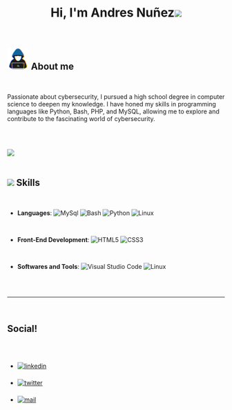 <h1 align="center"><b>Hi, I'm Andres Nuñez</b><img src="https://media.giphy.com/media/hvRJCLFzcasrR4ia7z/giphy.gif" width="35"></h1>

<br>

## <picture><img src="https://github.com/0xAbdulKhalid/0xAbdulKhalid/raw/main/assets/mdImages/about_me.gif" width="50px"></picture> **About me**


<br>

Passionate about cybersecurity, I pursued a high school degree in computer science to deepen my knowledge. I have honed my skills in programming languages like Python, Bash, PHP, and MySQL, allowing me to explore and contribute to the fascinating world of cybersecurity.

<br><br>

<img src="https://user-images.githubusercontent.com/73097560/115834477-dbab4500-a447-11eb-908a-139a6edaec5c.gif"><br><br>

## <img src="https://media2.giphy.com/media/QssGEmpkyEOhBCb7e1/giphy.gif?cid=ecf05e47a0n3gi1bfqntqmob8g9aid1oyj2wr3ds3mg700bl&rid=giphy.gif" width="25"><b> Skills</b>
<br>

<p align="center">

- **Languages**:
  ![MySql](https://img.shields.io/badge/MySQL-00000F?style=for-the-badge&logo=mysql&logoColor=white)
  ![Bash](https://img.shields.io/badge/Shell_Script-121011?style=for-the-badge&logo=gnu-bash&logoColor=white)
  ![Python](https://img.shields.io/badge/Python%20-%2314354C.svg?style=for-the-badge&logo=python&logoColor=white)
  ![Linux](https://img.shields.io/badge/Linux-FCC624?style=for-the-badge&logo=linux&logoColor=black)

<br>   
    
- **Front-End Development**:
  ![HTML5](https://img.shields.io/badge/HTML5%20-%23E34F26.svg?style=for-the-badge&logo=html5&logoColor=white)
  ![CSS3](https://img.shields.io/badge/CSS%20-%231572B6.svg?style=for-the-badge&logo=css3&logoColor=white)

<br>

- **Softwares and Tools**:
  ![Visual Studio Code](https://img.shields.io/badge/Visual%20Studio%20Code-0078d7.svg?style=for-the-badge&logo=visual-studio-code&logoColor=white)
  ![Linux](https://img.shields.io/badge/Linux-FCC624?style=for-the-badge&logo=linux&logoColor=black) 

</p>

<br>
<br>

-----

<br>

## <b> Social!</b>
<br>
<div align='left'>

<br>
<div align='left'>

<ul>

<li>
  <a href="https://www.linkedin.com/in/andres-nunez-581a28286/" target="_blank">
    <img src="https://img.shields.io/badge/linkedin:  Andres Nuñez-%2300acee.svg?color=405DE6&style=for-the-badge&logo=linkedin&logoColor=white" alt="linkedin" style="margin-bottom: 5px;"/>
  </a>
</li>

<br>

<li>
  <a href="https://x.com/Andresnuneez18" target="_blank">
    <img src="https://img.shields.io/badge/twitter:  Andresnuneez18-%2300acee.svg?color=1DA1F2&style=for-the-badge&logo=twitter&logoColor=white" alt="twitter" style="margin-bottom: 5px;"/>
  </a>
</li>

<br>

<li>
  <a href="mailto:andres.nuneez18@gmail.com" target="_blank">
    <img src="https://img.shields.io/badge/gmail:  andres.nuneez18@gmail.com-%23EA4335.svg?style=for-the-badge&logo=gmail&logoColor=white" alt="mail" style="margin-bottom: 5px;" />
  </a>
</li>
	
</ul>
</div>
